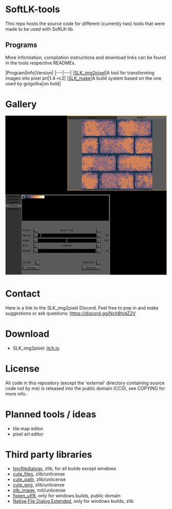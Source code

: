 # SoftLK-tools

This repo hosts the source code for different (currently two) tools that were made to be used with SoftLK-lib.

## Programs

More information, compilation instructions and download links can be found in the tools respective READMEs.

|Program|Info|Version|
|---|---|
|[SLK_img2pixel](SLK_img2pixel/README.md)|A tool for transforming images into pixel art|1.4-rc2|
|[SLK_make]()|A build system based on the one used by golgotha|on hold|

# Gallery

![SLK_img2pixel_preview](screenshots/SLK_img2pixel.png)

# Contact

Here is a link to the SLK_img2pixel Discord. Feel free to pop in and make suggestions or ask questions: https://discord.gg/Nch8hjdZ2V

# Download 

* SLK_img2pixel: [itch.io](https://captain4lk.itch.io/slk-img2pixel)

# License

All code in this repository (except the 'external' directory containing source code not by me) is released into the public domain (CC0), see COPYING for more info.

# Planned tools / ideas

* tile map editor
* pixel art editor

# Third party libraries

* [tinyfiledialogs](https://sourceforge.net/projects/tinyfiledialogs/), zlib, for all builds except windows
* [cute_files](https://github.com/RandyGaul/cute_headers), zlib/unlicense
* [cute_path](https://github.com/RandyGaul/cute_headers), zlib/unlicense
* [cute_png](https://github.com/RandyGaul/cute_headers), zlib/unlicense
* [stb_image](https://github.com/nothings/stb), mit/unlicense
* [fopen_utf8](https://github.com/Photosounder/fopen_utf8/), only for windows builds, public domain
* [Native File Dialog Extended](https://github.com/btzy/nativefiledialog-extended), only for windows builds, zlib
